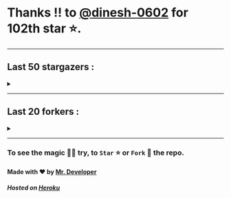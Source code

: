 # Thanks !! to [@dinesh-0602](https://github.com/dinesh-0602) for 102th star ⭐.
---

## Last 50 stargazers :
<details><summary></summary>

| No. | Profile Pic | Username | Star Number ⭐ |
| :---: | :---: | :---: | :---: |
| 1. | <img src='https://avatars.githubusercontent.com/u/81961690?v=4'> | [@dinesh-0602](https://github.com/dinesh-0602) | 102 |
| 2. | <img src='https://avatars.githubusercontent.com/u/89954408?v=4'> | [@SunshroomChan](https://github.com/SunshroomChan) | 101 |
| 3. | <img src='https://avatars.githubusercontent.com/u/109037713?v=4'> | [@Buivanan82](https://github.com/Buivanan82) | 100 |
| 4. | <img src='https://avatars.githubusercontent.com/u/76533278?v=4'> | [@4amparaboy](https://github.com/4amparaboy) | 99 |
| 5. | <img src='https://avatars.githubusercontent.com/u/57042741?v=4'> | [@Woomymy](https://github.com/Woomymy) | 98 |
| 6. | <img src='https://avatars.githubusercontent.com/u/88822116?v=4'> | [@dgigantino](https://github.com/dgigantino) | 97 |
| 7. | <img src='https://avatars.githubusercontent.com/u/54471820?v=4'> | [@r3pt1s](https://github.com/r3pt1s) | 96 |
| 8. | <img src='https://avatars.githubusercontent.com/u/53967726?v=4'> | [@supercrafter333](https://github.com/supercrafter333) | 95 |
| 9. | <img src='https://avatars.githubusercontent.com/u/64813399?v=4'> | [@jibixyt](https://github.com/jibixyt) | 94 |
| 10. | <img src='https://avatars.githubusercontent.com/u/55063773?v=4'> | [@ceepkev77](https://github.com/ceepkev77) | 93 |
| 11. | <img src='https://avatars.githubusercontent.com/u/26801154?v=4'> | [@CodsXBlastin](https://github.com/CodsXBlastin) | 92 |
| 12. | <img src='https://avatars.githubusercontent.com/u/25908768?v=4'> | [@JaxkDev](https://github.com/JaxkDev) | 91 |
| 13. | <img src='https://avatars.githubusercontent.com/u/73209315?v=4'> | [@saadman-galib](https://github.com/saadman-galib) | 90 |
| 14. | <img src='https://avatars.githubusercontent.com/u/68734813?v=4'> | [@faded-ninja](https://github.com/faded-ninja) | 89 |
| 15. | <img src='https://avatars.githubusercontent.com/u/47496465?v=4'> | [@Matze997](https://github.com/Matze997) | 88 |
| 16. | <img src='https://avatars.githubusercontent.com/u/51480483?v=4'> | [@shizotoaster](https://github.com/shizotoaster) | 87 |
| 17. | <img src='https://avatars.githubusercontent.com/u/28113262?v=4'> | [@xISRAPILx](https://github.com/xISRAPILx) | 86 |
| 18. | <img src='https://avatars.githubusercontent.com/u/32965703?v=4'> | [@Ifera](https://github.com/Ifera) | 85 |
| 19. | <img src='https://avatars.githubusercontent.com/u/50779115?v=4'> | [@ReversoDev](https://github.com/ReversoDev) | 84 |
| 20. | <img src='https://avatars.githubusercontent.com/u/40144185?v=4'> | [@itsDkiller](https://github.com/itsDkiller) | 83 |
| 21. | <img src='https://avatars.githubusercontent.com/u/34418030?v=4'> | [@HerryYT](https://github.com/HerryYT) | 82 |
| 22. | <img src='https://avatars.githubusercontent.com/u/40790870?v=4'> | [@SpaceLeft](https://github.com/SpaceLeft) | 81 |
| 23. | <img src='https://avatars.githubusercontent.com/u/16628342?v=4'> | [@DelxHQ](https://github.com/DelxHQ) | 80 |
| 24. | <img src='https://avatars.githubusercontent.com/u/46083528?v=4'> | [@siddharthroy12](https://github.com/siddharthroy12) | 79 |
| 25. | <img src='https://avatars.githubusercontent.com/u/72983221?v=4'> | [@ZackeryRSmith](https://github.com/ZackeryRSmith) | 78 |
| 26. | <img src='https://avatars.githubusercontent.com/u/75159744?v=4'> | [@Avyansh0001](https://github.com/Avyansh0001) | 77 |
| 27. | <img src='https://avatars.githubusercontent.com/u/62464560?v=4'> | [@Illegal-Services](https://github.com/Illegal-Services) | 76 |
| 28. | <img src='https://avatars.githubusercontent.com/u/59579906?v=4'> | [@bocah27](https://github.com/bocah27) | 75 |
| 29. | <img src='https://avatars.githubusercontent.com/u/90455659?v=4'> | [@akprivatebots](https://github.com/akprivatebots) | 74 |
| 30. | <img src='https://avatars.githubusercontent.com/u/76171703?v=4'> | [@roushanagarwalla](https://github.com/roushanagarwalla) | 73 |
| 31. | <img src='https://avatars.githubusercontent.com/u/26739205?v=4'> | [@AbdushukurRasulov](https://github.com/AbdushukurRasulov) | 72 |
| 32. | <img src='https://avatars.githubusercontent.com/u/92579700?v=4'> | [@JohnWickKeanue](https://github.com/JohnWickKeanue) | 71 |
| 33. | <img src='https://avatars.githubusercontent.com/u/87888078?v=4'> | [@hydrix777](https://github.com/hydrix777) | 70 |
| 34. | <img src='https://avatars.githubusercontent.com/u/85750096?v=4'> | [@JemonNazeer](https://github.com/JemonNazeer) | 69 |
| 35. | <img src='https://avatars.githubusercontent.com/u/106221089?v=4'> | [@ItzKingz](https://github.com/ItzKingz) | 68 |
| 36. | <img src='https://avatars.githubusercontent.com/u/32560442?v=4'> | [@mrdrivingduck](https://github.com/mrdrivingduck) | 67 |
| 37. | <img src='https://avatars.githubusercontent.com/u/105053471?v=4'> | [@Sharmaps1757](https://github.com/Sharmaps1757) | 66 |
| 38. | <img src='https://avatars.githubusercontent.com/u/87847004?v=4'> | [@Hesenovhuseyn](https://github.com/Hesenovhuseyn) | 65 |
| 39. | <img src='https://avatars.githubusercontent.com/u/104765453?v=4'> | [@youssefnasef](https://github.com/youssefnasef) | 64 |
| 40. | <img src='https://avatars.githubusercontent.com/u/105335749?v=4'> | [@spideyboyaman](https://github.com/spideyboyaman) | 63 |
| 41. | <img src='https://avatars.githubusercontent.com/u/60040629?v=4'> | [@JD906](https://github.com/JD906) | 62 |
| 42. | <img src='https://avatars.githubusercontent.com/u/95572329?v=4'> | [@JoelBobanOffline](https://github.com/JoelBobanOffline) | 61 |
| 43. | <img src='https://avatars.githubusercontent.com/u/86429222?v=4'> | [@arun017s](https://github.com/arun017s) | 60 |
| 44. | <img src='https://avatars.githubusercontent.com/u/66241829?v=4'> | [@AwayJob](https://github.com/AwayJob) | 59 |
| 45. | <img src='https://avatars.githubusercontent.com/u/77918734?v=4'> | [@yourtulloh](https://github.com/yourtulloh) | 58 |
| 46. | <img src='https://avatars.githubusercontent.com/u/92523621?v=4'> | [@omiragk05](https://github.com/omiragk05) | 57 |
| 47. | <img src='https://avatars.githubusercontent.com/u/82395901?v=4'> | [@rakeshyt](https://github.com/rakeshyt) | 56 |
| 48. | <img src='https://avatars.githubusercontent.com/u/87684559?v=4'> | [@Meliodas-Demonking](https://github.com/Meliodas-Demonking) | 55 |
| 49. | <img src='https://avatars.githubusercontent.com/u/86404384?v=4'> | [@eaustin6](https://github.com/eaustin6) | 54 |
| 50. | <img src='https://avatars.githubusercontent.com/u/9571025?v=4'> | [@junedkh](https://github.com/junedkh) | 53 |
| 51. | <img src='https://avatars.githubusercontent.com/u/68769346?v=4'> | [@rajput-hemant](https://github.com/rajput-hemant) | 52 |

</details>

---

## Last 20 forkers :
<details><summary></summary>

| No. | Profile Pic | Username | Fork Number 🍴 |
| :---: | :---: | :---: | :---: |
| 1. | <img src='https://avatars.githubusercontent.com/u/47496465?v=4'> | [@Matze997](https://github.com/Matze997) | 21 |
| 2. | <img src='https://avatars.githubusercontent.com/u/40790870?v=4'> | [@SpaceLeft](https://github.com/SpaceLeft) | 20 |
| 3. | <img src='https://avatars.githubusercontent.com/u/87888078?v=4'> | [@hydrix777](https://github.com/hydrix777) | 19 |
| 4. | <img src='https://avatars.githubusercontent.com/u/106221089?v=4'> | [@ItzKingz](https://github.com/ItzKingz) | 18 |
| 5. | <img src='https://avatars.githubusercontent.com/u/105053471?v=4'> | [@Sharmaps1757](https://github.com/Sharmaps1757) | 17 |
| 6. | <img src='https://avatars.githubusercontent.com/u/100023533?v=4'> | [@omkar1003](https://github.com/omkar1003) | 16 |
| 7. | <img src='https://avatars.githubusercontent.com/u/104765453?v=4'> | [@youssefnasef](https://github.com/youssefnasef) | 15 |
| 8. | <img src='https://avatars.githubusercontent.com/u/105335749?v=4'> | [@spideyboyaman](https://github.com/spideyboyaman) | 14 |
| 9. | <img src='https://avatars.githubusercontent.com/u/88897873?v=4'> | [@Nobody370](https://github.com/Nobody370) | 13 |
| 10. | <img src='https://avatars.githubusercontent.com/u/96438111?v=4'> | [@Gishankrishka2](https://github.com/Gishankrishka2) | 12 |
| 11. | <img src='https://avatars.githubusercontent.com/u/91558902?v=4'> | [@rk134-hub](https://github.com/rk134-hub) | 11 |
| 12. | <img src='https://avatars.githubusercontent.com/u/20133621?v=4'> | [@NitroFuN](https://github.com/NitroFuN) | 10 |
| 13. | <img src='https://avatars.githubusercontent.com/u/482367?v=4'> | [@nyuszika7h](https://github.com/nyuszika7h) | 9 |
| 14. | <img src='https://avatars.githubusercontent.com/u/84174959?v=4'> | [@S4TyEndRa](https://github.com/S4TyEndRa) | 8 |
| 15. | <img src='https://avatars.githubusercontent.com/u/66910428?v=4'> | [@VIKASIND](https://github.com/VIKASIND) | 7 |
| 16. | <img src='https://avatars.githubusercontent.com/u/101307401?v=4'> | [@Tellyfun](https://github.com/Tellyfun) | 6 |
| 17. | <img src='https://avatars.githubusercontent.com/u/102476142?v=4'> | [@hiroultroid93819](https://github.com/hiroultroid93819) | 5 |
| 18. | <img src='https://avatars.githubusercontent.com/u/98212032?v=4'> | [@random772](https://github.com/random772) | 4 |
| 19. | <img src='https://avatars.githubusercontent.com/u/97720718?v=4'> | [@MaheshKmr9](https://github.com/MaheshKmr9) | 3 |
| 20. | <img src='https://avatars.githubusercontent.com/u/85005373?v=4'> | [@HerokuMods](https://github.com/HerokuMods) | 2 |

</details>

---
### To see the magic 🧚‍♂️ try, to `Star` ⭐ or `Fork` 🍴 the repo.
#### Made with ❤️ by [Mr. Developer](https://github.com/MrBotDeveloper)
##### Hosted on [Heroku](https://heroku.com)